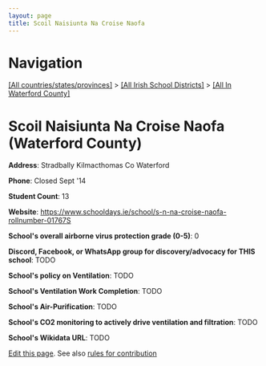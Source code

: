 ```yaml
---
layout: page
title: Scoil Naisiunta Na Croise Naofa
---
```

# Navigation

[[All countries/states/provinces]](../../..) > [[All Irish School Districts]](../..) > [[All In Waterford County]](..)

# Scoil Naisiunta Na Croise Naofa (Waterford County)

**Address**: Stradbally Kilmacthomas Co Waterford

**Phone**: Closed Sept '14

**Student Count**: 13

**Website**: <https://www.schooldays.ie/school/s-n-na-croise-naofa-rollnumber-01767S>

**School's overall airborne virus protection grade (0-5)**: 0

**Discord, Facebook, or WhatsApp group for discovery/advocacy for THIS school**: TODO

**School's policy on Ventilation**: TODO

**School's Ventilation Work Completion**: TODO

**School's Air-Purification**: TODO

**School's CO2 monitoring to actively drive ventilation and filtration**: TODO

**School's Wikidata URL**: TODO


[Edit this page](https://github.com/ventilate-schools/Ireland/edit/main/./Waterford_County/Scoil_Naisiunta_Na_Croise_Naofa.md). See also [rules for contribution](../../../contribution-rules/)